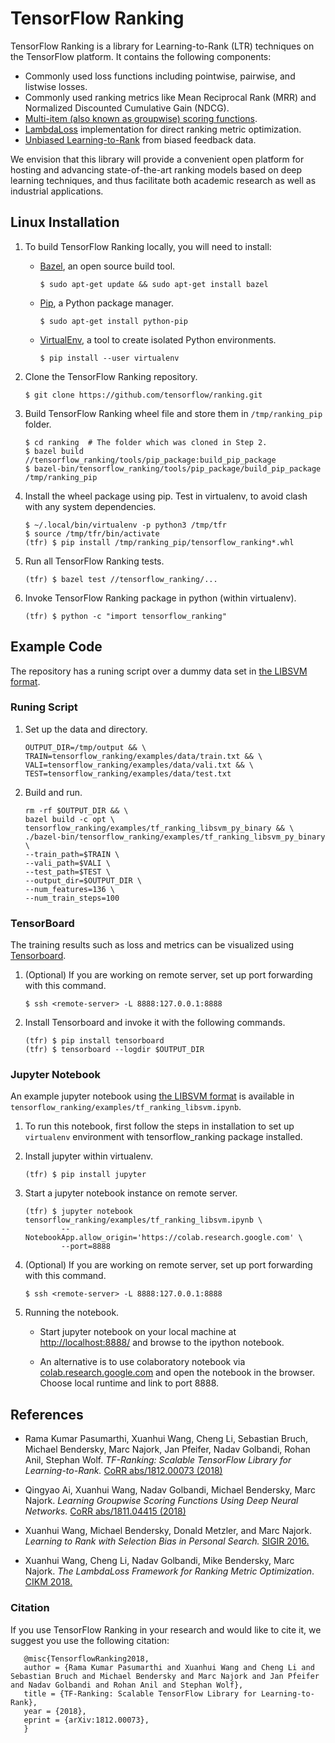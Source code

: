 # TensorFlow Ranking

TensorFlow Ranking is a library for Learning-to-Rank (LTR) techniques on the
TensorFlow platform. It contains the following components:

*   Commonly used loss functions including pointwise, pairwise, and listwise
    losses.
*   Commonly used ranking metrics like Mean Reciprocal Rank (MRR) and Normalized
    Discounted Cumulative Gain (NDCG).
*   [Multi-item (also known as groupwise) scoring functions](https://arxiv.org/abs/1811.04415).
*   [LambdaLoss](https://ai.google/research/pubs/pub47258) implementation for
    direct ranking metric optimization.
*   [Unbiased Learning-to-Rank](http://www.cs.cornell.edu/people/tj/publications/joachims_etal_17a.pdf)
    from biased feedback data.

We envision that this library will provide a convenient open platform for
hosting and advancing state-of-the-art ranking models based on deep learning
techniques, and thus facilitate both academic research as well as industrial
applications.

## Linux Installation

1.  To build TensorFlow Ranking locally, you will need to install:

    *   [Bazel](https://docs.bazel.build/versions/master/install.html), an open
        source build tool.

        ```shell
        $ sudo apt-get update && sudo apt-get install bazel
        ```

    *   [Pip](https://pypi.org/project/pip/), a Python package manager.

        ```shell
        $ sudo apt-get install python-pip
        ```

    *   [VirtualEnv](https://virtualenv.pypa.io/en/stable/installation/), a tool
        to create isolated Python environments.

        ```shell
        $ pip install --user virtualenv
        ```

2.  Clone the TensorFlow Ranking repository.

    ```shell
    $ git clone https://github.com/tensorflow/ranking.git
    ```

3.  Build TensorFlow Ranking wheel file and store them in `/tmp/ranking_pip`
    folder.

    ```shell
    $ cd ranking  # The folder which was cloned in Step 2.
    $ bazel build //tensorflow_ranking/tools/pip_package:build_pip_package
    $ bazel-bin/tensorflow_ranking/tools/pip_package/build_pip_package /tmp/ranking_pip
    ```

4.  Install the wheel package using pip. Test in virtualenv, to avoid clash with
    any system dependencies.

    ```shell
    $ ~/.local/bin/virtualenv -p python3 /tmp/tfr
    $ source /tmp/tfr/bin/activate
    (tfr) $ pip install /tmp/ranking_pip/tensorflow_ranking*.whl
    ```

5.  Run all TensorFlow Ranking tests.

    ```shell
    (tfr) $ bazel test //tensorflow_ranking/...
    ```

6.  Invoke TensorFlow Ranking package in python (within virtualenv).

    ```shell
    (tfr) $ python -c "import tensorflow_ranking"
    ```

## Example Code

The repository has a runing script over a dummy data set in
[the LIBSVM format](https://sourceforge.net/p/lemur/wiki/RankLib%20File%20Format).

### Runing Script

1.  Set up the data and directory.

    ```shell
    OUTPUT_DIR=/tmp/output && \
    TRAIN=tensorflow_ranking/examples/data/train.txt && \
    VALI=tensorflow_ranking/examples/data/vali.txt && \
    TEST=tensorflow_ranking/examples/data/test.txt
    ```

2.  Build and run.

    ```shell
    rm -rf $OUTPUT_DIR && \
    bazel build -c opt \
    tensorflow_ranking/examples/tf_ranking_libsvm_py_binary && \
    ./bazel-bin/tensorflow_ranking/examples/tf_ranking_libsvm_py_binary \
    --train_path=$TRAIN \
    --vali_path=$VALI \
    --test_path=$TEST \
    --output_dir=$OUTPUT_DIR \
    --num_features=136 \
    --num_train_steps=100
    ```

### TensorBoard

The training results such as loss and metrics can be visualized using
[Tensorboard](https://github.com/tensorflow/tensorboard/blob/master/README.md).

1.  (Optional) If you are working on remote server, set up port forwarding with
    this command.

    ```shell
    $ ssh <remote-server> -L 8888:127.0.0.1:8888
    ```

2.  Install Tensorboard and invoke it with the following commands.

    ```shell
    (tfr) $ pip install tensorboard
    (tfr) $ tensorboard --logdir $OUTPUT_DIR
    ```

### Jupyter Notebook

An example jupyter notebook using
[the LIBSVM format](https://sourceforge.net/p/lemur/wiki/RankLib%20File%20Format)
is available in `tensorflow_ranking/examples/tf_ranking_libsvm.ipynb`.

1.  To run this notebook, first follow the steps in installation to set up
    `virtualenv` environment with tensorflow_ranking package installed.

2.  Install jupyter within virtualenv.

    ```shell
    (tfr) $ pip install jupyter
    ```

3.  Start a jupyter notebook instance on remote server.

    ```shell
    (tfr) $ jupyter notebook tensorflow_ranking/examples/tf_ranking_libsvm.ipynb \
            --NotebookApp.allow_origin='https://colab.research.google.com' \
            --port=8888
    ```

4.  (Optional) If you are working on remote server, set up port forwarding with
    this command.

    ```shell
    $ ssh <remote-server> -L 8888:127.0.0.1:8888
    ```

5.  Running the notebook.

    *   Start jupyter notebook on your local machine at
        [http://localhost:8888/](http://localhost:8888/) and browse to the
        ipython notebook.

    *   An alternative is to use colaboratory notebook via
        [colab.research.google.com](http://colab.research.google.com) and open
        the notebook in the browser. Choose local runtime and link to port 8888.

## References

+   Rama Kumar Pasumarthi, Xuanhui Wang, Cheng Li, Sebastian Bruch, Michael
    Bendersky, Marc Najork, Jan Pfeifer, Nadav Golbandi, Rohan Anil, Stephan
    Wolf. _TF-Ranking: Scalable TensorFlow Library for Learning-to-Rank._
    [CoRR abs/1812.00073 (2018)](https://arxiv.org/abs/1812.00073)


+   Qingyao Ai, Xuanhui Wang, Nadav Golbandi, Michael Bendersky, Marc Najork.
    _Learning Groupwise Scoring Functions Using Deep Neural Networks._
    [CoRR abs/1811.04415 (2018)](https://arxiv.org/abs/1811.04415)


+   Xuanhui Wang, Michael Bendersky, Donald Metzler, and Marc Najork.
    _Learning to Rank with Selection Bias in Personal Search._
    [SIGIR 2016.](https://ai.google/research/pubs/pub45286)


+   Xuanhui Wang, Cheng Li, Nadav Golbandi, Mike Bendersky, Marc Najork.
    _The LambdaLoss Framework for Ranking Metric Optimization_.
    [CIKM 2018.](https://ai.google/research/pubs/pub47258)

### Citation

If you use TensorFlow Ranking in your research and would like to cite it, we
suggest you use the following citation:

       @misc{TensorflowRanking2018,
       author = {Rama Kumar Pasumarthi and Xuanhui Wang and Cheng Li and Sebastian Bruch and Michael Bendersky and Marc Najork and Jan Pfeifer and Nadav Golbandi and Rohan Anil and Stephan Wolf},
       title = {TF-Ranking: Scalable TensorFlow Library for Learning-to-Rank},
       year = {2018},
       eprint = {arXiv:1812.00073},
       }
